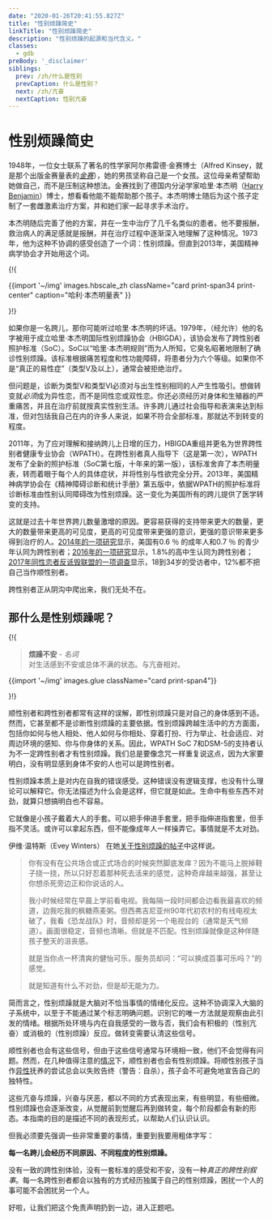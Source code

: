 ```yaml
---
date: "2020-01-26T20:41:55.827Z"
title: "性别烦躁简史"
linkTitle: "性别烦躁简史"
description: "性别烦躁的起源和当代含义。"
classes:
  - gdb
preBody: '_disclaimer'
siblings:
  prev: /zh/什么是性别
  prevCaption: 什么是性别？
  next: /zh/亢奋
  nextCaption: 性别亢奋
---
```


# 性别烦躁简史

1948年，一位女士联系了著名的性学家阿尔弗雷德·金赛博士（Alfred Kinsey，就是那个出版金赛量表的[*金赛*](https://en.wikipedia.org/wiki/Alfred_Kinsey)），她的男孩坚称自己是一个女孩。这位母亲希望帮助她做自己，而不是压制这种想法。金赛找到了德国内分泌学家哈里·本杰明（[Harry Benjamin](https://en.wikipedia.org/wiki/Harry_Benjamin)）博士，想看看他能不能帮助那个孩子。本杰明博士随后为这个孩子定制了一套雌激素治疗方案，并和她们家一起寻求手术治疗。

本杰明随后完善了他的方案，并在一生中治疗了几千名类似的患者。他不要报酬，救治病人的满足感就是报酬，并在治疗过程中逐渐深入地理解了这种情况。1973年，他为这种不协调的感受创造了一个词：性别烦躁。但直到2013年，美国精神病学协会才开始用这个词。

{!{
<div class="gutter print-inline">
  {{import '~/img' images.hbscale_zh
    className="card print-span34 print-center"
    caption="哈利·本杰明量表"
  }}
</div>

}!}

如果你是一名跨儿，那你可能听过哈里·本杰明的坏话。1979年，（经允许）他的名字被用于成立哈里·本杰明国际性别烦躁协会（HBIGDA），该协会发布了跨性别者照护标准（SoC）。SoC以“哈里·本杰明规则”而为人所知，它臭名昭著地限制了确诊性别烦躁。该标准根据痛苦程度和性功能障碍，将患者分为六个等级。如果你不是“真正的易性症”（类型Ⅴ及以上），通常会被拒绝治疗。

但问题是，诊断为类型Ⅴ和类型Ⅵ必须对与出生性别相同的人产生性吸引。想做转变就*必须*成为异性恋，而不是同性恋或双性恋。你还必须经历对身体和生殖器的严重痛苦，并且在治疗前就按真实性别生活。许多跨儿通过社会指导和表演来达到标准，但对包括我自己在内的许多人来说，如果不符合全部标准，那就达不到转变的程度。

2011年，为了应对理解和接纳跨儿上日增的压力，HBIGDA重组并更名为世界跨性别者健康专业协会（WPATH）。在跨性别者真人指导下（这是第一次），WPATH发布了全新的照护标准（SoC第七版，十年来的第一版），该标准舍弃了本杰明量表，转而着眼于每个人的具体症状，并将性别与性欲完全分开。2013年，美国精神病学协会在《精神障碍诊断和统计手册》第五版中，依据WPATH的照护标准将诊断标准由性别认同障碍改为性别烦躁。这一变化为美国所有的跨儿提供了医学转变的支持。

这就是过去十年世界跨儿数量激增的原因。更容易获得的支持带来更大的数量，更大的数量带来更高的可见度，更高的可见度带来更强的意识，更强的意识带来更多得到治疗的人。[2014年的一项研究](https://williamsinstitute.law.ucla.edu/wp-content/uploads/TransAgeReport.pdf)显示，美国有0.6 ％ 的成年人和0.7 ％ 的青少年认同为跨性别者；[2016年的一项研究](https://www.cdc.gov/mmwr/volumes/68/wr/mm6803a3.htm)显示，1.8%的高中生认同为跨性别者；[2017年同性恋者反诋毁联盟的一项调查](https://www.glaad.org/files/aa/2017_GLAAD_Accelerating_Acceptance.pdf)显示，18到34岁的受访者中，12%都不把自己当作顺性别者。

跨性别者正从阴沟中爬出来，我们无处不在。

## 那什么是性别烦躁呢？

{!{
<div class="gutter">
  <blockquote>
    <strong>烦躁不安</strong> - <em>名词</em><br>
    对生活感到不安或总体不满的状态。与亢奋相对。
  </blockquote>
</div>
<div class="gutter print-span4">
  {{import '~/img' images.glue className="card print-span4"}}
</div>

}!}

顺性别者和跨性别者都常有这样的误解，即性别烦躁只是对自己的身体感到不适。然而，它甚至都不是诊断性别烦躁的主要依据。性别烦躁跨越生活中的方方面面，包括你如何与他人相处、他人如何与你相处、穿着打扮、行为举止、社会适应、对周边环境的感知、你与你身体的关系。因此，WPATH SoC 7和DSM-5的支持者认为不一定跨性别者才有性别烦躁。我们总是要像念咒一样重复说这点，因为大家要明白，没有明显感到身体不安的人也可以是跨性别者。

性别烦躁本质上是对内在自我的错误感受。这种错误没有逻辑支撑，也没有什么理论可以解释它。你无法描述为什么会是这样，但它就是如此。生命中有些东西不对劲，就算只想搞明白也不容易。

它就像是小孩子戴着大人的手套。可以把手伸进手套里，把手指伸进指套里，但手指不灵活。或许可以拿起东西，但不能像成年人一样操弄它。事情就是不太对劲。

伊维·温特斯（Evey Winters） 在她[关于性别烦躁的帖子](https://eveywinters.com/2019/10/14/on-dysphoria-before-enduring-and-after/)中这样说。

> 你有没有在公共场合或正式场合的时候突然脚底发痒？因为不能马上脱掉鞋子挠一挠，所以只好忍着那种死去活来的感觉，这种奇痒越来越强，甚至让你想杀死旁边正和你说话的人。
>
> 我小时候经常在早晨上学前看电视。我每隔一段时间都会边看我最喜欢的频道，边我吃我的枫糖燕麦粥。但西弗吉尼亚州90年代初农村的有线电视太破了，我看《恐龙战队》时，音频却是另一个电视台的（通常是天气频道）。画面很稳定，音频也清晰。但就是不匹配。性别烦躁就像是这种伴随孩子整天的沮丧感。
>
> 就是当你点一杯清爽的健怡可乐，服务员却问：“可以换成百事可乐吗？”的感觉。
>
> 就是知道有什么不对劲，但是却无能为力。

简而言之，性别烦躁就是大脑对不恰当事情的情绪化反应。这种不协调深入大脑的子系统中，以至于不能通过某个标志明确问题。识别它的唯一方法就是观察由此引发的情绪。根据所处环境与内在自我感受的一致与否，我们会有积极的（性别亢奋）或消极的（性别烦躁）反应。做转变需要认清这些信号。

顺性别者也会有这些信号，但由于这些信号通常与环境相一致，他们不会觉得有问题。然而，在几种值得注意的[情况](https://www.teenvogue.com/story/maisie-williams-arya-stark-game-of-thrones-affected-her-body-image)下，顺性别者也会有性别烦躁。将顺性别孩子当作[异性](https://www.nytimes.com/2004/05/12/us/david-reimer-38-subject-of-the-john-joan-case.html)抚养的尝试总会以失败告终（警告：自杀），孩子会不可避免地宣告自己的独特性。

这些亢奋与烦躁，兴奋与厌恶，都以不同的方式表现出来，有些明显，有些细微。性别烦躁也会逐渐改变，从觉醒前到觉醒后再到做转变，每个阶段都会有新的形态。本指南的目的是描述不同的表现形式，以帮助人们认识认识。

但我必须要先强调一些非常重要的事情，重要到我要用粗体字写：

**每一名跨儿会经历不同原因、不同程度的性别烦躁。**

没有一致的跨性别体验，没有一套标准的感受和不安，没有一种*真正的跨性别叙事*。每一名跨性别者都会以独有的方式经历独属于自己的性别烦躁，困扰一个人的事可能不会困扰另一个人。

好啦，让我们把这个免责声明扔到一边，进入正题吧。
